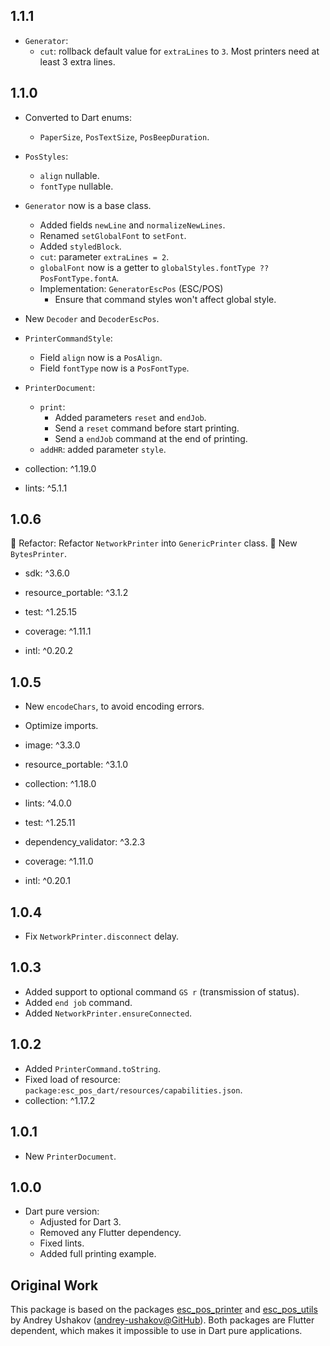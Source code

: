 ## 1.1.1

- `Generator`:
  - `cut`: rollback default value for `extraLines` to `3`. Most printers need at least 3 extra lines.

## 1.1.0

- Converted to Dart enums:
  - `PaperSize`, `PosTextSize`, `PosBeepDuration`.

- `PosStyles`:
  - `align` nullable.
  - `fontType` nullable.

- `Generator` now is a base class.
  - Added fields `newLine` and `normalizeNewLines`.
  - Renamed `setGlobalFont` to `setFont`.
  - Added `styledBlock`.
  - `cut`: parameter `extraLines = 2`.
  - `globalFont` now is a getter to `globalStyles.fontType ?? PosFontType.fontA`.
  - Implementation: `GeneratorEscPos` (ESC/POS)
    - Ensure that command styles won't affect global style.

- New `Decoder` and `DecoderEscPos`.

- `PrinterCommandStyle`:
  - Field `align` now is a `PosAlign`.
  - Field `fontType` now is a `PosFontType`.

- `PrinterDocument`:
  - `print`:
    - Added parameters `reset` and `endJob`.
    - Send a `reset` command before start printing.
    - Send a `endJob` command at the end of printing.
  - `addHR`: added parameter `style`.

- collection: ^1.19.0
- lints: ^5.1.1

## 1.0.6

🚀 Refactor: Refactor `NetworkPrinter` into `GenericPrinter` class.
🚀 New `BytesPrinter`.

- sdk: ^3.6.0

- resource_portable: ^3.1.2

- test: ^1.25.15
- coverage: ^1.11.1
- intl: ^0.20.2

## 1.0.5

- New `encodeChars`, to avoid encoding errors.

- Optimize imports.

- image: ^3.3.0
- resource_portable: ^3.1.0
- collection: ^1.18.0

- lints: ^4.0.0
- test: ^1.25.11
- dependency_validator: ^3.2.3
- coverage: ^1.11.0
- intl: ^0.20.1

## 1.0.4

- Fix `NetworkPrinter.disconnect` delay.

## 1.0.3

- Added support to optional command `GS r` (transmission of status).
- Added `end job` command.
- Added `NetworkPrinter.ensureConnected`.

## 1.0.2

- Added `PrinterCommand.toString`.
- Fixed load of resource: `package:esc_pos_dart/resources/capabilities.json`.
- collection: ^1.17.2

## 1.0.1

- New `PrinterDocument`.

## 1.0.0

- Dart pure version:
  - Adjusted for Dart 3.
  - Removed any Flutter dependency.
  - Fixed lints.
  - Added full printing example.

## Original Work

This package is based on the packages [esc_pos_printer](https://github.com/andrey-ushakov/esc_pos_printer) and
[esc_pos_utils](https://github.com/andrey-ushakov/esc_pos_utils) by
Andrey Ushakov ([andrey-ushakov@GitHub](https://github.com/andrey-ushakov)).
Both packages are Flutter dependent, which makes it impossible to use in Dart pure applications.

[esc_pos_printer]: https://github.com/andrey-ushakov/esc_pos_printer
[esc_pos_utils]: https://github.com/andrey-ushakov/esc_pos_utils

